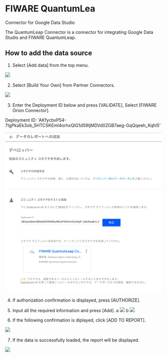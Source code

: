 # FIWARE QuantumLea
Connector for Google Data Studio

The QuantumLeap Connector is a connector for integrating Google Data Studio and FIWARE QuantumLeap.

## How to add the data source

1. Select [Add data] from the top menu.

![](/images/01.png)

2. Select [Build Your Own] from Partner Connectors.

![](/images/02.png)

3. Enter the Deployment ID below and press [VALIDATE], Select [FIWARE Orion Connector].

Deployment ID: 'AKfycbxP54-7IgPkaEk3ob_5HTCSKEml4orhxQlG1d59IjMDVd0ZGB7aeg-GqQqeeh_Kqhl5'

![](/images/03.png)

4. If authorization confirmation is displayed, press [AUTHORIZE].

5. Input all the required information and press [Add].
a
![](/images/04.png)
b
![](/images/05.png)

6. If the following confirmation is diplayed, click [ADD TO REPORT].

![](/images/06.png)

7. If the data is successfully loaded, the report will be displayed.

![](/images/07.png)
